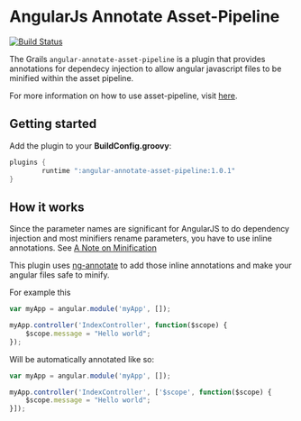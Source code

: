 AngularJs Annotate Asset-Pipeline
================================
[![Build Status](https://drone.io/github.com/craigburke/angular-annotate-asset-pipeline/status.png)](https://drone.io/github.com/craigburke/angular-annotate-asset-pipeline/latest)

The Grails `angular-annotate-asset-pipeline` is a plugin that provides annotations for dependecy injection to allow angular javascript files to be minified within the asset pipeline.

For more information on how to use asset-pipeline, visit [here](http://www.github.com/bertramdev/asset-pipeline).

## Getting started
Add the plugin to your **BuildConfig.groovy**:
```groovy
plugins {
		runtime ":angular-annotate-asset-pipeline:1.0.1"
}
```

## How it works

Since the parameter names are significant for AngularJS to do dependency injection and most minifiers rename parameters,
you have to use inline annotations. See [A Note on Minification](https://docs.angularjs.org/tutorial/step_05)

This plugin uses [ng-annotate](https://github.com/olov/ng-annotate) to add those inline annotations and make your angular files safe to minify.

For example this 
```javascript
var myApp = angular.module('myApp', []);

myApp.controller('IndexController', function($scope) {
	$scope.message = "Hello world";
});
```

Will be automatically annotated like so:
```javascript
var myApp = angular.module('myApp', []);

myApp.controller('IndexController', ['$scope', function($scope) {
	$scope.message = "Hello world";
}]);
```
